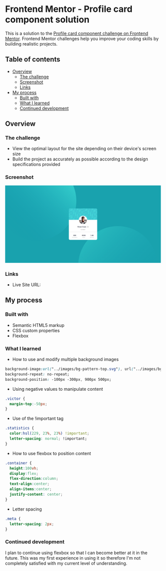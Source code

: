 # Frontend Mentor - Profile card component solution

This is a solution to the [Profile card component challenge on Frontend Mentor](https://www.frontendmentor.io/challenges/profile-card-component-cfArpWshJ). Frontend Mentor challenges help you improve your coding skills by building realistic projects. 

## Table of contents

- [Overview](#overview)
  - [The challenge](#the-challenge)
  - [Screenshot](#screenshot)
  - [Links](#links)
- [My process](#my-process)
  - [Built with](#built-with)
  - [What I learned](#what-i-learned)
  - [Continued development](#continued-development)


## Overview

### The challenge

- View the optimal layout for the site depending on their device's screen size
- Build the project as accurately as possible according to the design specifications provided

### Screenshot

![](./Solution.png)

### Links

- Live Site URL: 

## My process

### Built with

- Semantic HTML5 markup
- CSS custom properties
- Flexbox

### What I learned

- How to use and modify multiple background images 

```css
background-image:url("../images/bg-pattern-top.svg"), url("../images/bg-pattern-bottom.svg");
background-repeat: no-repeat;
background-position: -100px -300px, 900px 500px;
```

- Using negative values to manipulate content
```css
.victor {
  margin-top:-50px;
}
```

- Use of the !important tag
```css
.statistics {
  color:hsl(229, 23%, 23%) !important;
  letter-spacing: normal; !important;
}
```

- How to use flexbox to position content 

```css
.container {
  height:100vh;
  display:flex;
  flex-direction:column;
  text-align:center;
  align-items:center;
  justify-content: center;
}
```

- Letter spacing

```css
.meta {
  letter-spacing: 2px;
}
```

### Continued development

I plan to continue using flexbox so that I can become better at it in the future. This was my first experience in using it so therefore I'm not completely satisfied with 
my current level of understanding.


